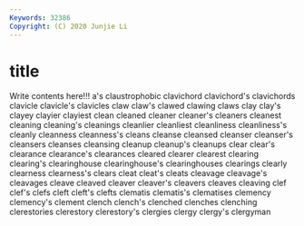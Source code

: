 ```yaml
---
Keywords: 32386
Copyright: (C) 2020 Junjie Li
---
```


# title

Write contents here!!!
a's 
claustrophobic 
clavichord 
clavichord's 
clavichords 
clavicle 
clavicle's 
clavicles 
claw
claw's 
clawed 
clawing 
claws 
clay 
clay's 
clayey 
clayier 
clayiest 
clean
cleaned 
cleaner 
cleaner's 
cleaners 
cleanest 
cleaning 
cleaning's 
cleanings 
cleanlier 
cleanliest
cleanliness 
cleanliness's 
cleanly 
cleanness 
cleanness's 
cleans 
cleanse 
cleansed 
cleanser 
cleanser's
cleansers 
cleanses 
cleansing 
cleanup 
cleanup's 
cleanups 
clear 
clear's 
clearance 
clearance's
clearances 
cleared 
clearer 
clearest 
clearing 
clearing's 
clearinghouse 
clearinghouse's 
clearinghouses 
clearings
clearly 
clearness 
clearness's 
clears 
cleat 
cleat's 
cleats 
cleavage 
cleavage's 
cleavages
cleave 
cleaved 
cleaver 
cleaver's 
cleavers 
cleaves 
cleaving 
clef 
clef's 
clefs
cleft 
cleft's 
clefts 
clematis 
clematis's 
clematises 
clemency 
clemency's 
clement 
clench
clench's 
clenched 
clenches 
clenching 
clerestories 
clerestory 
clerestory's 
clergies 
clergy 
clergy's
clergyman 
